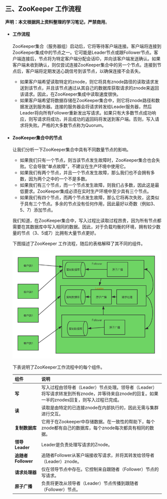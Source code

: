 ## 三、ZooKeeper 工作流程

**声明：本文根据网上资料整理的学习笔记，严禁商用**。

- #### 工作流程

  ZooKeeper集合（服务器组）启动后，它将等待客户端连接。客户端将连接到ZooKeeper集成中的节点之一。它可能是Leader节点或跟Follower节点。客户端连接后，节点将为特定客户端分配会话ID，并向该客户端发送确认。如果客户端未收到确认，则仅尝试连接ZooKeeper集合中的另一个节点。连接到节点后，客户端将定期发送心跳信号到该节点，以确保连接不会丢失。

  - 如果客户端希望读取特定的znode，则它将具有znode路径的读取请求发送到该节点，并且该节点通过从其自己的数据库获取请求的znode来返回该请求。因此，在ZooKeeper集成中读取速度很快。
  - 如果客户端希望将数据存储在ZooKeeper集合中，则它将znode路径和数据发送到服务器。连接的服务器会将请求转发给Leader服务器，然后Leader将向所有Follower重新发出写请求。如果只有大多数节点成功响应，则写请求将成功，并且成功的返回码将发送到客户端。否则，写入请求将失败。严格的大多数节点称为Quorum。

- #### ZooKeeper集合中的节点

  让我们分析一下ZooKeeper集合中具有不同数量节点的影响。

  - 如果我们只有一个节点，则当该节点发生故障时，ZooKeeper集合也会失败。它会导致“单点故障”，不建议在生产环境中使用它。
  - 如果我们有两个节点，并且一个节点发生故障，那么我们也不会拥有多数，因为两个之中的一个不是多数。
  - 如果我们有三个节点，而一个节点发生故障，则我们占多数，因此这是最低要求。ZooKeeper集成必须在实时生产环境中至少具有三个节点。
  - 如果我们有四个节点，而两个节点发生故障，那么它将再次失败，这类似于具有三个节点。多余的节点没有任何作用，因此最好以奇数（例如3、5、7）添加节点。

  我们知道，在ZooKeeper集合中，写入过程比读取过程昂贵，因为所有节点都需要在其数据库中写入相同的数据。因此，对于负载均衡的环境，拥有较少数量的节点（3、5或7）比拥有大量节点更好。

  下图描述了ZooKeeper 工作流程，随后的表格解释了其不同的组件。

  ![img](assets/3workerflow.png)

  下表说明了ZooKeeper工作流程中的每个组件。

  | 组件               | 说明                                                         |
  | :----------------- | ------------------------------------------------------------ |
  | **写**             | 写入过程由领导者（Leader）节点处理。领导者（Leader）将写请求转发到所有znode，并等待来自znode的回复。如果一半的znodes回复，则写入过程已完成。 |
  | **读**             | 读取是由特定的已连接znode在内部执行的，因此无需与集群进行交互。 |
  | **复制数据库**     | 它用于在Zookeeper中存储数据。在一致性的帮助下，每个znode都有自己的数据库，每个znode每次都具有相同的数据。 |
  | **领导Leader**     | Leader是负责处理写请求的Znode。                              |
  | **追随者Follower** | 追随者Follower从客户端接收写请求，并将其转发给领导者（Leader）znode。 |
  | **请求处理器**     | 仅在领导节点中存在。它控制来自跟随者（Follower）节点的写请求。 |
  | **原子广播**       | 负责将更改从领导者（Leader）节点传播到跟随者（Follower）节点。 |